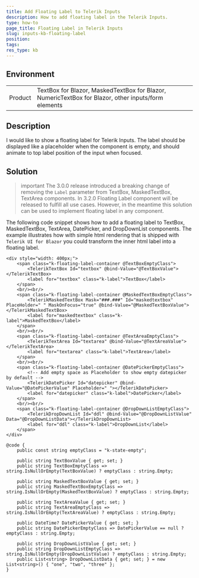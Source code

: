 ```yaml
---
title: Add Floating Label to Telerik Inputs
description: How to add floating label in the Telerik Inputs.
type: how-to
page_title: Floating Label in Telerik Inputs
slug: inputs-kb-floating-label
position:
tags:
res_type: kb
---
```


## Environment
<table>
	<tbody>
		<tr>
			<td>Product</td>
			<td>TextBox for Blazor, MaskedTextBox for Blazor, NumericTextBox for Blazor, other inputs/form elements</td>
		</tr>
	</tbody>
</table>


## Description

I would like to show a floating label for Telerik Inputs. The label should be displayed like a placeholder when the component is empty, and should animate to top label position of the input when focused.

## Solution

>important The 3.0.0 release introduced a breaking change of removing the `Label` parameter from TextBox, MaskedTextBox, TextArea components. In 3.2.0 Floating Label component will be released to fulfill all use cases. However, in the meantime this solution can be used to implement floating label in any component.

The following code snippet shows how to add a floating label to TextBox, MaskedTextBox, TextArea, DatePicker, and DropDownList components. The example illustrates how with simple html rendering that is shipped with `Telerik UI for Blazor` you could transform the inner html label into a floating label.

````CSHTML
<div style="width: 400px;">
    <span class="k-floating-label-container @TextBoxEmptyClass">
        <TelerikTextBox Id="textbox" @bind-Value="@TextBoxValue"></TelerikTextBox>
        <label for="textbox" class="k-label">TextBox</label>
    </span>
    <br/><br/>
    <span class="k-floating-label-container @MaskedTextBoxEmptyClass">
        <TelerikMaskedTextBox Mask="###.###" Id="maskedtextbox" PlaceHolder=" " MaskOnFocus="true" @bind-Value="@MaskedTextBoxValue"></TelerikMaskedTextBox>
        <label for="maskedtextbox" class="k-label">MaskedTextBox</label>
    </span>
    <br/><br/>
    <span class="k-floating-label-container @TextAreaEmptyClass">
        <TelerikTextArea Id="textarea" @bind-Value="@TextAreaValue"></TelerikTextArea>
        <label for="textarea" class="k-label">TextArea</label>
    </span>
    <br/><br/>
    <span class="k-floating-label-container @DatePickerEmptyClass">
        <!-- Add empty space as Placeholder to show empty datepicker by default -->
        <TelerikDatePicker Id="datepicker" @bind-Value="@DatePickerValue" Placeholder=" "></TelerikDatePicker>
        <label for="datepicker" class="k-label">DatePicker</label>
    </span>
    <br/><br/>
    <span class="k-floating-label-container @DropDownListEmptyClass">
        <TelerikDropDownList Id="ddl" @bind-Value="@DropDownListValue" Data="@DropDownListData"></TelerikDropDownList>
        <label for="ddl" class="k-label">DropDownList</label>
    </span>
</div>

@code {
    public const string emptyClass = "k-state-empty";

    public string TextBoxValue { get; set; }
    public string TextBoxEmptyClass => string.IsNullOrEmpty(TextBoxValue) ? emptyClass : string.Empty;

    public string MaskedTextBoxValue { get; set; }
    public string MaskedTextBoxEmptyClass => string.IsNullOrEmpty(MaskedTextBoxValue) ? emptyClass : string.Empty;

    public string TextAreaValue { get; set; }
    public string TextAreaEmptyClass => string.IsNullOrEmpty(TextAreaValue) ? emptyClass : string.Empty;

    public DateTime? DatePickerValue { get; set; }
    public string DatePickerEmptyClass => DatePickerValue == null ? emptyClass : string.Empty;

    public string DropDownListValue { get; set; }
    public string DropDownListEmptyClass => string.IsNullOrEmpty(DropDownListValue) ? emptyClass : string.Empty;
    public List<string> DropDownListData { get; set; } = new List<string>() { "one", "two", "three" };
}

````